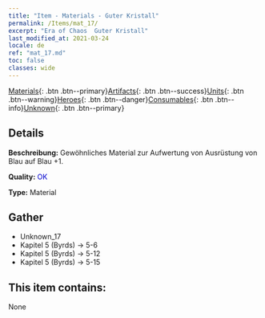 ```yaml
---
title: "Item - Materials - Guter Kristall"
permalink: /Items/mat_17/
excerpt: "Era of Chaos  Guter Kristall"
last_modified_at: 2021-03-24
locale: de
ref: "mat_17.md"
toc: false
classes: wide
---
```

 [Materials](/de/Items/){: .btn .btn--primary}[Artifacts](/de/Items/Artifacts/){: .btn .btn--success}[Units](/de/Items/Units/){: .btn .btn--warning}[Heroes](/de/Items/Heroes/){: .btn .btn--danger}[Consumables](/de/Items/Consumables/){: .btn .btn--info}[Unknown](/de/Items/Unknown/){: .btn .btn--primary}

## Details
 **Beschreibung:** Gewöhnliches Material zur Aufwertung von Ausrüstung von Blau auf Blau +1.

 **Quality:** <span style="color: #0000CD">OK</span>

 **Type:** Material

## Gather

*    Unknown_17 
*    Kapitel 5 (Byrds) -> 5-6 
*    Kapitel 5 (Byrds) -> 5-12 
*    Kapitel 5 (Byrds) -> 5-15 

## This item contains:

  None

